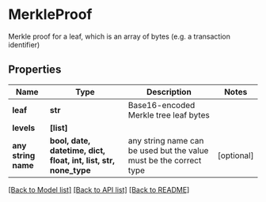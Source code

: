 # MerkleProof

Merkle proof for a leaf, which is an array of bytes (e.g. a transaction identifier)

## Properties
Name | Type | Description | Notes
------------ | ------------- | ------------- | -------------
**leaf** | **str** | Base16-encoded Merkle tree leaf bytes | 
**levels** | **[list]** |  | 
**any string name** | **bool, date, datetime, dict, float, int, list, str, none_type** | any string name can be used but the value must be the correct type | [optional]

[[Back to Model list]](../README.md#documentation-for-models) [[Back to API list]](../README.md#documentation-for-api-endpoints) [[Back to README]](../README.md)


